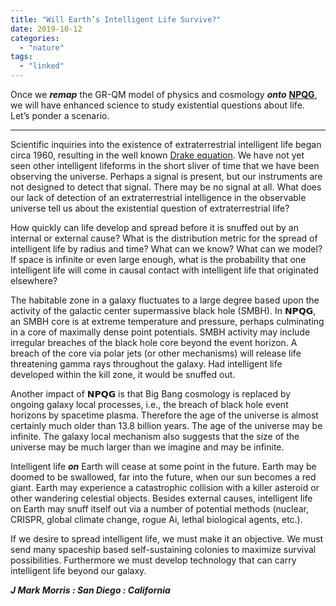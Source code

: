 ```yaml
---
title: "Will Earth’s Intelligent Life Survive?"
date: 2019-10-12
categories: 
  - "nature"
tags: 
  - "linked"
---
```


Once we **_remap_** the GR-QM model of physics and cosmology **_onto_** [**NPQG**](https://johnmarkmorris.com/2019/06/24/idealized-neoclassical-model/), we will have enhanced science to study existential questions about life. Let’s ponder a scenario.

* * *

Scientific inquiries into the existence of extraterrestrial intelligent life began circa 1960, resulting in the well known [Drake equation](https://en.wikipedia.org/wiki/Drake_equation). We have not yet seen other intelligent lifeforms in the short sliver of time that we have been observing the universe. Perhaps a signal is present, but our instruments are not designed to detect that signal. There may be no signal at all. What does our lack of detection of an extraterrestrial intelligence in the observable universe tell us about the existential question of extraterrestrial life?

How quickly can life develop and spread before it is snuffed out by an internal or external cause? What is the distribution metric for the spread of intelligent life by radius and time? What can we know? What can we model? If space is infinite or even large enough, what is the probability that one intelligent life will come in causal contact with intelligent life that originated elsewhere?

The habitable zone in a galaxy fluctuates to a large degree based upon the activity of the galactic center supermassive black hole (SMBH). In 𝗡𝗣𝗤𝗚, an SMBH core is at extreme temperature and pressure, perhaps culminating in a core of maximally dense point potentials. SMBH activity may include irregular breaches of the black hole core beyond the event horizon. A breach of the core via polar jets (or other mechanisms) will release life threatening gamma rays throughout the galaxy. Had intelligent life developed within the kill zone, it would be snuffed out.

Another impact of 𝗡𝗣𝗤𝗚 is that Big Bang cosmology is replaced by ongoing galaxy local processes, i.e., the breach of black hole event horizons by spacetime plasma. Therefore the age of the universe is almost certainly much older than 13.8 billion years. The age of the universe may be infinite. The galaxy local mechanism also suggests that the size of the universe may be much larger than we imagine and may be infinite.

Intelligent life _**on**_ Earth will cease at some point in the future. Earth may be doomed to be swallowed, far into the future, when our sun becomes a red giant. Earth may experience a catastrophic collision with a killer asteroid or other wandering celestial objects. Besides external causes, intelligent life on Earth may snuff itself out via a number of potential methods (nuclear, CRISPR, global climate change, rogue Ai, lethal biological agents, etc.).

If we desire to spread intelligent life, we must make it an objective. We must send many spaceship based self-sustaining colonies to maximize survival possibilities. Furthermore we must develop technology that can carry intelligent life beyond our galaxy.

_**J Mark Morris : San Diego : California**_
